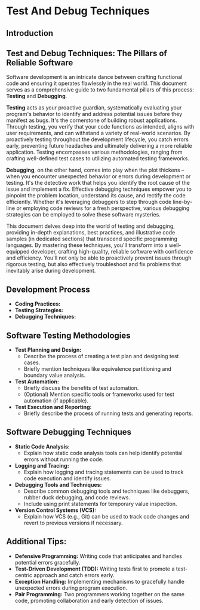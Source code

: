 # Test And Debug Techniques

## Introduction

## Test and Debug Techniques: The Pillars of Reliable Software

Software development is an intricate dance between crafting functional code and ensuring it operates flawlessly in the real world.  This document serves as a comprehensive guide to two fundamental pillars of this process: **Testing** and **Debugging**.

**Testing** acts as your proactive guardian, systematically evaluating your program's behavior to identify and address potential issues before they manifest as bugs. It's the cornerstone of building robust applications. Through testing, you verify that your code functions as intended, aligns with user requirements, and can withstand a variety of real-world scenarios. By proactively testing throughout the development lifecycle, you catch errors early, preventing future headaches and ultimately delivering a more reliable application. Testing encompasses various methodologies, ranging from crafting well-defined test cases to utilizing automated testing frameworks.

**Debugging**, on the other hand, comes into play when the plot thickens – when you encounter unexpected behavior or errors during development or testing. It's the detective work that helps you identify the root cause of the issue and implement a fix. Effective debugging techniques empower you to pinpoint the problem location, understand its cause, and rectify the code efficiently. Whether it's leveraging debuggers to step through code line-by-line or employing code reviews for a fresh perspective, various debugging strategies can be employed to solve these software mysteries.

This document delves deep into the world of testing and debugging, providing in-depth explanations, best practices, and illustrative code samples (in dedicated sections) that transcend specific programming languages. By mastering these techniques, you'll transform into a well-equipped developer, crafting high-quality, reliable software with confidence and efficiency. You'll not only be able to proactively prevent issues through rigorous testing, but also effectively troubleshoot and fix problems that inevitably arise during development.


## Development Process
* **Coding Practices:**
* **Testing Strategies:**
* **Debugging Techniques:**

## Software Testing Methodologies

* **Test Planning and Design:**
    * Describe the process of creating a test plan and designing test cases.
    * Briefly mention techniques like equivalence partitioning and boundary value analysis.
* **Test Automation:**
    * Briefly discuss the benefits of test automation.
    * (Optional) Mention specific tools or frameworks used for test automation (if applicable).
* **Test Execution and Reporting:**
    * Briefly describe the process of running tests and generating reports.

## Software Debugging Techniques

* **Static Code Analysis:**
    * Explain how static code analysis tools can help identify potential errors without running the code.
* **Logging and Tracing:**
    * Explain how logging and tracing statements can be used to track code execution and identify issues.
* **Debugging Tools and Techniques:**
    * Describe common debugging tools and techniques like debuggers, rubber duck debugging, and code reviews.
    * Include using print statements for temporary value inspection.
* **Version Control Systems (VCS):**
    * Explain how VCS (e.g., Git) can be used to track code changes and revert to previous versions if necessary.
## Additional Tips:

* **Defensive Programming:** Writing code that anticipates and handles potential errors gracefully.
* **Test-Driven Development (TDD):** Writing tests first to promote a test-centric approach and catch errors early.
* **Exception Handling:** Implementing mechanisms to gracefully handle unexpected errors during program execution.
* **Pair Programming:** Two programmers working together on the same code, promoting collaboration and early detection of issues.